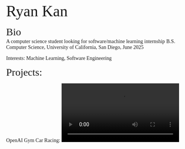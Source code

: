 
<span style="font-family:Times New Roman; font-size:3em;">Ryan Kan </span>
<br>
<br>
<span style="font-family:Times New Roman; font-size:2em;">Bio </span>
<br>
<span style="font-family:Times New Roman; font-size:1em;">A computer science student looking for software/machine learning internship</span>
<span style="font-family:Times New Roman; font-size:1em;">B.S. Computer Science, University of California, San Diego, June 2025</span>
<br>

<span style="font-family:Times New Roman; font-size:1em;">Interests: Machine Learning, Software Engineering</span>

<span style="font-family:Times New Roman; font-size:2em;">Projects: </span> 


<span style="font-family:Times New Roman; font-size:1em;">OpenAI Gym Car Racing: </span> 
<video width="320" heigh = "320" controls> 
    <source src = "car_racing.mp4" type="video/mp4">
</video>
<br>

